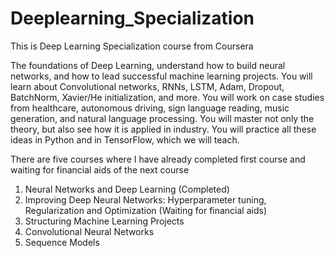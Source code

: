 # Deeplearning_Specialization
This is Deep Learning Specialization course from Coursera 

The foundations of Deep Learning, understand how to build neural networks, and how to lead successful machine learning projects. You will learn about Convolutional networks, RNNs, LSTM, Adam, Dropout, BatchNorm, Xavier/He initialization, and more. You will work on case studies from healthcare, autonomous driving, sign language reading, music generation, and natural language processing. You will master not only the theory, but also see how it is applied in industry. You will practice all these ideas in Python and in TensorFlow, which we will teach.

There are five courses where I have already completed first course and waiting for financial aids of the next course

1. Neural Networks and Deep Learning (Completed)
2. Improving Deep Neural Networks: Hyperparameter tuning, Regularization and Optimization (Waiting for financial aids)
3. Structuring Machine Learning Projects
4. Convolutional Neural Networks
5. Sequence Models

